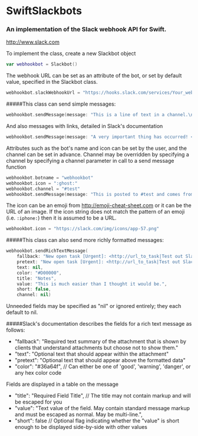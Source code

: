 # SwiftSlackbots
### An implementation of the Slack webhook API for Swift.
http://www.slack.com



To implement the class, create a new Slackbot object

```swift
var webhookbot = Slackbot()
```


The webhook URL can be set as an attribute of the bot, or set by default value, specified in the Slackbot class.

```swift
webhookbot.slackWebhookUrl = "https://hooks.slack.com/services/Your_webhook_address"
```




#####This class can send simple messages:

```swift
webhookbot.sendMessage(message: "This is a line of text in a channel.\nAnd this is another line of text.")
```

And also messages with links, detailed in Slack's documentation

```swift
webhookbot.sendMessage(message: "A very important thing has occurred! <https://alert-system.com/alerts/1234|Click here> for details!")
```

Attributes such as the bot's name and icon can be set by the user, and the channel can be set in advance. Channel may be overridden by specifying a channel by specifying a channel parameter in call to a send message function

```swift
webhookbot.botname = "webhookbot"
webhookbot.icon = ":ghost:"
webhookbot.channel = "#test"
webhookbot.sendMessage(message: "This is posted to #test and comes from a bot named webhookbot.")
```


The icon can be an emoji from http://emoji-cheat-sheet.com or it can be the URL of an image. If the icon string does not match the pattern of an emoji (i.e. ```:iphone:```) then it is assumed to be a URL.

```swift
webhookbot.icon = "https://slack.com/img/icons/app-57.png"
```




#####This class can also send more richly formatted messages:

```swift
webhookbot.sendRichTextMessage(
	fallback: "New open task [Urgent]: <http://url_to_task|Test out Slack message attachments>",
	pretext: "New open task [Urgent]: <http://url_to_task|Test out Slack message attachments>",
	text: nil,
	color: "#D00000",
	title: "Notes",
	value: "This is much easier than I thought it would be.",
	short: false,
	channel: nil)
```

Unneeded fields may be specified as "nil" or ignored entirely; they each default to nil.

#####Slack's documentation describes the fields for a rich text message as follows:

* "fallback": "Required text summary of the attachment that is shown by clients that understand attachments but choose not to show them."
* "text": "Optional text that should appear within the attachment"
* "pretext": "Optional text that should appear above the formatted data"
* "color": "#36a64f", // Can either be one of 'good', 'warning', 'danger', or any hex color code
  
Fields are displayed in a table on the message
* "title": "Required Field Title", // The title may not contain markup and will be escaped for you
* "value": "Text value of the field. May contain standard message markup and must be escaped as normal. May be multi-line.",
* "short": false // Optional flag indicating whether the "value" is short enough to be displayed side-by-side with other values

